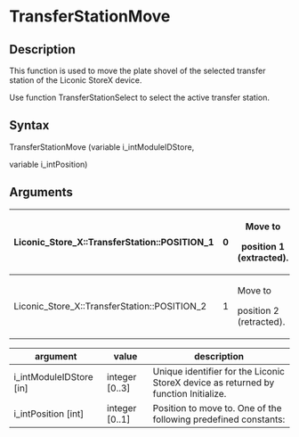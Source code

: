 # TransferStationMove

## Description

This function is used to move the plate shovel of the selected transfer station of the Liconic StoreX device.

Use function TransferStationSelect to select the active transfer station.

## Syntax

TransferStationMove (variable i\_intModuleIDStore,

variable i\_intPosition)

## Arguments

| Liconic\_Store\_X::TransferStation::POSITION\_1 | 0 | <p>Move to</p><p>position 1 (extracted).</p> |
| ----------------------------------------------- | - | -------------------------------------------- |
| Liconic\_Store\_X::TransferStation::POSITION\_2 | 1 | <p>Move to</p><p>position 2 (retracted).</p> |

| **argument**              | **value**       | **description**                                                                     |
| ------------------------- | --------------- | ----------------------------------------------------------------------------------- |
| i\_intModuleIDStore \[in] | integer \[0..3] | Unique identifier for the Liconic StoreX device as returned by function Initialize. |
| i\_intPosition \[int]     | integer \[0..1] | Position to move to. One of the following predefined constants:                     |
